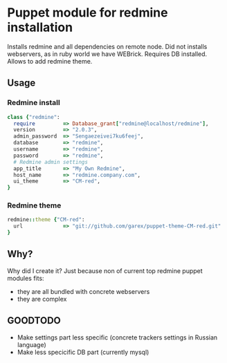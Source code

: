 # Puppet module for redmine installation

Installs redmine and all dependencies on remote node. Did not installs webservers, as in ruby world we have WEBrick. Requires DB installed. Allows to add redmine theme.

## Usage

### Redmine install

```ruby
class {"redmine":
  require         => Database_grant["redmine@localhost/redmine"],
  version         => "2.0.3",
  admin_password  => "Sengaezeivei7ku6feej",
  database        => "redmine",
  username        => "redmine",
  password        => "redmine",
  # Redmine admin settings
  app_title       => "My Own Redmine",
  host_name       => "redmine.company.com",
  ui_theme        => "CM-red",
}
```

### Redmine theme

```ruby
redmine::theme {"CM-red":
  url             => "git://github.com/garex/puppet-theme-CM-red.git"
}
```

## Why?

Why did I create it? Just because non of current top redmine puppet modules fits:
* they are all bundled with concrete webservers
* they are complex

## GOODTODO

* Make settings part less specific (concrete trackers settings in Russian language)
* Make less specicific DB part (currently mysql)